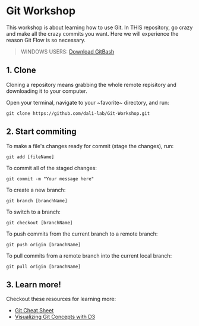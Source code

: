 # Git Workshop

This workshop is about learning how to use Git. In THIS repository, go crazy and make all the crazy commits you want. Here we will experience the reason Git Flow is so necessary.

> WINDOWS USERS: [Download GitBash](https://gitforwindows.org)

## 1. Clone
Cloning a repository means grabbing the whole remote repisitory and downloading it to your computer.

Open your terminal, navigate to your ~favorite~ directory, and run:
```
git clone https://github.com/dali-lab/Git-Workshop.git
```

## 2. Start commiting
To make a file's changes ready for commit (stage the changes), run:
```
git add [fileName]
```

To commit all of the staged changes:
```
git commit -m "Your message here"
```

To create a new branch:
```
git branch [branchName]
```

To switch to a branch:
```
git checkout [branchName]
```

To push commits from the current branch to a remote branch:
```
git push origin [branchName]
```

To pull commits from a remote branch into the current local branch:
```
git pull origin [branchName]
```

## 3. Learn more!
Checkout these resources for learning more:
- [Git Cheat Sheet](https://www.git-tower.com/blog/git-cheat-sheet/)
- [Visualizing Git Concepts with D3](https://onlywei.github.io/explain-git-with-d3)
